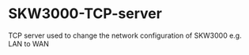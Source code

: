 # SKW3000-TCP-server
TCP server used to change the network configuration of SKW3000 e.g. LAN to WAN
